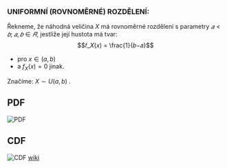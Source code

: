 ### UNIFORMNÍ (ROVNOMĚRNÉ) ROZDĚLENÍ:
Řekneme, že náhodná veličina $X$ má rovnoměrné rozdělení s parametry $𝑎 < 𝑏; \; 𝑎, 𝑏 \in 𝑅$, jestliže její hustota má tvar:
$$𝑓_𝑋(𝑥) = \frac{1}{𝑏−𝑎}$$
- pro $x \in (a, b)$
- a $f_X(x) = 0$ jinak. 

Značíme: $X\sim U(a, b)$ .

## PDF
![PDF](https://upload.wikimedia.org/wikipedia/commons/thumb/9/96/Uniform_Distribution_PDF_SVG.svg/640px-Uniform_Distribution_PDF_SVG.svg.png)
## CDF
![CDF](https://upload.wikimedia.org/wikipedia/commons/thumb/6/63/Uniform_cdf.svg/640px-Uniform_cdf.svg.png)
[wiki](https://en.wikipedia.org/wiki/Continuous_uniform_distribution)